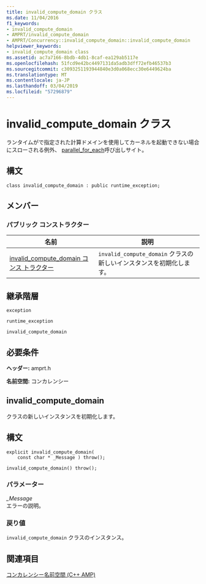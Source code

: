 ```yaml
---
title: invalid_compute_domain クラス
ms.date: 11/04/2016
f1_keywords:
- invalid_compute_domain
- AMPRT/invalid_compute_domain
- AMPRT/Concurrency::invalid_compute_domain::invalid_compute_domain
helpviewer_keywords:
- invalid_compute_domain class
ms.assetid: ac7a7166-8bdb-4db1-8caf-ea129ab5117e
ms.openlocfilehash: 51fcd9e42bc4497131da5adb3dff72efb46537b3
ms.sourcegitcommit: c3093251193944840e3d0a068ecc30e6449624ba
ms.translationtype: MT
ms.contentlocale: ja-JP
ms.lasthandoff: 03/04/2019
ms.locfileid: "57296879"
---
```

# <a name="invalidcomputedomain-class"></a>invalid_compute_domain クラス

ランタイムがで指定された計算ドメインを使用してカーネルを起動できない場合にスローされる例外、 [parallel_for_each](concurrency-namespace-functions-amp.md#parallel_for_each)呼び出しサイト。

## <a name="syntax"></a>構文

```
class invalid_compute_domain : public runtime_exception;
```

## <a name="members"></a>メンバー

### <a name="public-constructors"></a>パブリック コンストラクター

|名前|説明|
|----------|-----------------|
|[invalid_compute_domain コンス トラクター](#ctor)|`invalid_compute_domain` クラスの新しいインスタンスを初期化します。|

## <a name="inheritance-hierarchy"></a>継承階層

`exception`

`runtime_exception`

`invalid_compute_domain`

## <a name="requirements"></a>必要条件

**ヘッダー:** amprt.h

**名前空間:** コンカレンシー

## <a name="ctor"></a> invalid_compute_domain

クラスの新しいインスタンスを初期化します。

## <a name="syntax"></a>構文

```
explicit invalid_compute_domain(
    const char * _Message ) throw();

invalid_compute_domain() throw();
```

### <a name="parameters"></a>パラメーター

*_Message*<br/>
エラーの説明。

### <a name="return-value"></a>戻り値


  `invalid_compute_domain` クラスのインスタンス。

## <a name="see-also"></a>関連項目

[コンカレンシー名前空間 (C++ AMP)](concurrency-namespace-cpp-amp.md)
